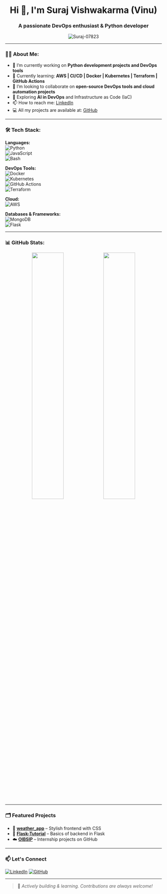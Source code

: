 <h1 align="center">Hi 👋, I'm Suraj Vishwakarma (Vinu)</h1>
<h3 align="center">A passionate DevOps enthusiast & Python developer</h3>

<p align="center">
  <img src="https://komarev.com/ghpvc/?username=Suraj-07823&label=Profile%20views&color=0e75b6&style=flat" alt="Suraj-07823" />
</p>

---

### 🧑‍💻 About Me:

- 🔭 I’m currently working on **Python development projects and DevOps tools**  
- 🌱 Currently learning: **AWS | CI/CD | Docker | Kubernetes | Terraform | GitHub Actions**
- 👯 I’m looking to collaborate on **open-source DevOps tools and cloud automation projects**
- 🧠 Exploring **AI in DevOps** and Infrastructure as Code (IaC)
- 📫 How to reach me: [LinkedIn](https://www.linkedin.com/in/suraj-vishwakarma-a281a6261/)  
- 💻 All my projects are available at: [GitHub](https://github.com/Suraj-07823)

---

### 🛠️ Tech Stack:

**Languages:**  
![Python](https://img.shields.io/badge/-Python-333333?style=flat&logo=python)  
![JavaScript](https://img.shields.io/badge/-JavaScript-333333?style=flat&logo=javascript)  
![Bash](https://img.shields.io/badge/-Bash-333333?style=flat&logo=gnu-bash)

**DevOps Tools:**  
![Docker](https://img.shields.io/badge/-Docker-333333?style=flat&logo=docker)  
![Kubernetes](https://img.shields.io/badge/-Kubernetes-333333?style=flat&logo=kubernetes)  
![GitHub Actions](https://img.shields.io/badge/-GitHub%20Actions-333333?style=flat&logo=githubactions)  
![Terraform](https://img.shields.io/badge/-Terraform-333333?style=flat&logo=terraform)

**Cloud:**  
![AWS](https://img.shields.io/badge/-AWS-333333?style=flat&logo=amazonaws)  

**Databases & Frameworks:**  
![MongoDB](https://img.shields.io/badge/-MongoDB-333333?style=flat&logo=mongodb)  
![Flask](https://img.shields.io/badge/-Flask-333333?style=flat&logo=flask)

---

### 📊 GitHub Stats:

<p align="center">
  <img src="https://github-readme-stats.vercel.app/api?username=Suraj-07823&show_icons=true&theme=github_dark" width="45%" />
  <img src="https://github-readme-streak-stats.herokuapp.com?user=Suraj-07823&theme=github-dark" width="45%" />
</p>

---

### 🗂️ Featured Projects

- 🚀 [**weather_app**](https://github.com/Suraj-07823/weather_app) – Stylish frontend with CSS  
- 🐍 [**Flask-Tutorial**](https://github.com/Suraj-07823/Flask-Tutorial) – Basics of backend in Flask  
- ☁️ [**OIBSIP**](https://github.com/Suraj-07823/OIBSIP) – Internship projects on GitHub  

---

### 📫 Let's Connect

[![LinkedIn](https://img.shields.io/badge/-LinkedIn-blue?style=flat-square&logo=linkedin&logoColor=white)](https://www.linkedin.com/in/suraj-vishwakarma-a281a6261/)
[![GitHub](https://img.shields.io/badge/-GitHub-333?style=flat-square&logo=github&logoColor=white)](https://github.com/Suraj-07823)

---

> 🚧 *Actively building & learning. Contributions are always welcome!*
